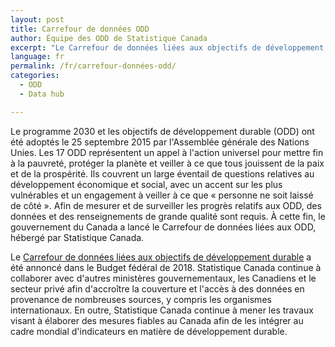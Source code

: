 ```yaml
---
layout: post
title: Carrefour de données ODD
author: Équipe des ODD de Statistique Canada
excerpt: "Le Carrefour de données liées aux objectifs de développement durable (ODD) a été développé pour être un guichet unique en ligne contenant des renseignements et des statistiques qui permettent aux Canadiens de suivre les progrès accomplis à l'égard des objectifs et des cibles du Programme 2030."
language: fr
permalink: /fr/carrefour-données-odd/
categories:
  - ODD
  - Data hub

---
```

Le programme 2030 et les objectifs de développement durable (ODD) ont été adoptés le 25 septembre 2015 par l'Assemblée générale des Nations Unies. Les 17 ODD représentent un appel à l'action universel pour mettre fin à la pauvreté, protéger la planète et veiller à ce que tous jouissent de la paix et de la prospérité. Ils couvrent un large éventail de questions relatives au développement économique et social, avec un accent sur les plus vulnérables et un engagement à veiller à ce que « personne ne soit laissé de côté ». Afin de mesurer et de surveiller les progrès relatifs aux ODD, des données et des renseignements de grande qualité sont requis. À cette fin, le gouvernement du Canada a lancé le Carrefour de données liées aux ODD, hébergé par Statistique Canada.

Le <a href="https://www144.statcan.gc.ca/sdg-odd/index-fra.htm">Carrefour de données liées aux objectifs de développement durable</a> a été annoncé dans le Budget fédéral de 2018. Statistique Canada continue à collaborer avec d'autres ministères gouvernementaux, les Canadiens et le secteur privé afin d'accroître la couverture et l'accès à des données en provenance de nombreuses sources, y compris les organismes internationaux. En outre, Statistique Canada continue à mener les travaux visant à élaborer des mesures fiables au Canada afin de les intégrer au cadre mondial d'indicateurs en matière de développement durable.
